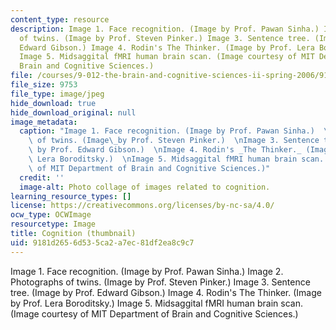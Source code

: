 ```yaml
---
content_type: resource
description: Image 1. Face recognition. (Image by Prof. Pawan Sinha.) Image 2. Photographs
  of twins. (Image by Prof. Steven Pinker.) Image 3. Sentence tree. (Image by Prof.
  Edward Gibson.) Image 4. Rodin's The Thinker. (Image by Prof. Lera Boroditsky.)
  Image 5. Midsaggital fMRI human brain scan. (Image courtesy of MIT Department of
  Brain and Cognitive Sciences.)
file: /courses/9-012-the-brain-and-cognitive-sciences-ii-spring-2006/9181d2656d535ca2a7ec81df2ea8c9c7_9-012s06-th.jpg
file_size: 9753
file_type: image/jpeg
hide_download: true
hide_download_original: null
image_metadata:
  caption: "Image 1. Face recognition. (Image by Prof. Pawan Sinha.)  \nImage 2. Photographs\
    \ of twins. (Image\_by Prof. Steven Pinker.)  \nImage 3. Sentence tree. (Image\
    \ by Prof. Edward Gibson.)  \nImage 4. Rodin's _The Thinker._ (Image by Prof.\
    \ Lera Boroditsky.)  \nImage 5. Midsaggital fMRI human brain scan. (Image courtesy\
    \ of MIT Department of Brain and Cognitive Sciences.)"
  credit: ''
  image-alt: Photo collage of images related to cognition.
learning_resource_types: []
license: https://creativecommons.org/licenses/by-nc-sa/4.0/
ocw_type: OCWImage
resourcetype: Image
title: Cognition (thumbnail)
uid: 9181d265-6d53-5ca2-a7ec-81df2ea8c9c7
---
```

Image 1. Face recognition. (Image by Prof. Pawan Sinha.) Image 2. Photographs of twins. (Image by Prof. Steven Pinker.) Image 3. Sentence tree. (Image by Prof. Edward Gibson.) Image 4. Rodin's The Thinker. (Image by Prof. Lera Boroditsky.) Image 5. Midsaggital fMRI human brain scan. (Image courtesy of MIT Department of Brain and Cognitive Sciences.)